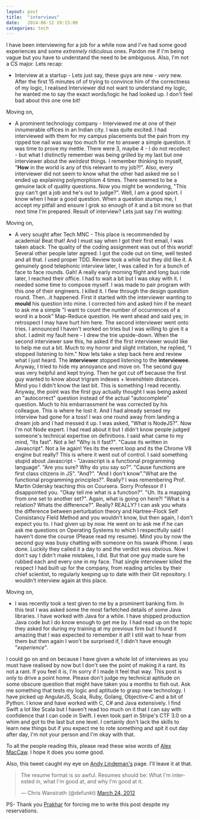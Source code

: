 ```yaml
---
layout: post
title:  "interviews"
date:   2014-06-12 19:15:00
categories: tech
---
```


I have been interviewing for a job for a while now and I've had some good experiences
and some _extremely_ ridiculous ones. Pardon me if I'm being vague but you have to understand
the need to be ambiguous. Also, I'm not a CS major. Lets recap:

* Interview at a startup - Lets just say, these guys are new - *very* new. After the first
15 minutes of of trying to convince him of the correctness of my logic, I realised Interviewer
did not want to understand my logic, he wanted me to say the exact words/logic he had looked up.
I don't feel bad about this one one bit!

Moving on,

* A prominent technology company - Interviewed me at one of their innumerable offices
in an Indian city. I was quite excited. I had interviewed with them for my campus placements
but the pain from my ripped toe nail was way too much for me to answer a simple question.
It was time to prove my mettle. There were 3, maybe 4 - I do not recollect - but what I
distinctly remember was being grilled by my last but one interviewer about the _weirdest_
things. I remember thinking to myself, "__How__ in the world is any of this relevant to my job?!".
Also, every interviewer did not seem to know what the other had asked me so I ended up explaining
polymorphism 4 times. There seemed to be a genuine lack of quality questions. Now you might be wondering,
"This guy can't get a job and he's out to judge?". Well, I am a good sport. I know when I hear a good question.
When a question stumps me, I accept my pitfall and ensure I grok so enough of it and a bit more so that next time I'm prepared.
Result of interview? Lets just say I'm _waiting_.

Moving on,

* A very sought after Tech MNC - This place is recommended by academia! Beat that! And
I must say when I got their first email, I was taken aback. The quality of the coding
assignment was out of this world! Several other people later agreed. I got the code
out on time, well tested and all that. I used proper TDD. Review took a while but they
did like it. A genuinely good telephonic interview later, I was called in for a bunch of face to face rounds.
Gah! A really early morning flight and long bus ride later, I reached their office. I had to wait a bit but I was okay
 with it. I needed some time to compose myself. I was made to pair program with this one
of their engineers. I killed it. I flew through the design question round. Then...it happened.
 First it started with the interviewer wanting to __mould__ his question into mine. I corrected him
and asked him if he meant to ask me a simple "I want to count the number of occurrences of a word in a book"
Map-Reduce question. He went ahead and said yes; in retrospect I may have hurt him here. The
second interviewer went onto tries. I announced I haven't worked on tries but I was willing to give it a shot.
I admit my fault here - I drew the trie upside-down. When the second interviewer saw this, he asked if the first interviewer would like to help me out a bit.
Much to my horror and slight irritation, he replied, "I stopped listening to him." Now lets take a step back here
and review what I just heard. The __interviewer__ stopped listening to the __interviewee__. Anyway, I tried to hide my annoyance and move on.
The second guy was very helpful and kept trying. Then he got cut off because the first guy wanted to know about trigram indexes + levenshtein distances.
Mind you I didn't know the last bit. This is something I read recently. Anyway, the point was the first guy actually thought I was being asked an
"autocorrect" question instead of the actual "autocomplete" question. Much to his embarrassment he was corrected by his colleague. This is where he lost it.
 And I had already sensed my interview had gone for a toss! I was one round away from landing a dream job and I had messed it up.
 I was asked, "What is NodeJS?". Now I'm not Node expert. I had read about it but I didn't know people judged someone's technical expertise on definitions.
I said what came to my mind, "Its fast". Not a lie! "Why is it fast?". "Cause its written in Javascript". Not a lie again! Yes its the event loop and its the Chrome V8 engine but really?
This is where it went out of control. I said something stupid about Javascript - "Javascript is a functional programming language". "Are you sure? Why do you say so?". "Cause functions are first class
citizens in JS". "And?". "And I don't know"."What are the functional programming principles?". Really? I was remembering Prof. Martin Odersky teaching this on Coursera. Sorry Professor if I disappointed you.
"Okay tell me what is a function?". "Uh. Its a mapping from one set to another set?". Again, what is going on here?! "What is a relation? Whats the difference?". Really? REALLY? I can ask you whats the
difference between perturbation theory and Hartree-Flock Self Consistancy Field Method and you wouldn't know, but then again, I don't expect you to. I had given up by now.
He went on to ask me if he can ask me questions on Operating Systems to which I respectfully said I haven't done the course (Please read my resume). Mind you by now the second guy was busy chatting with someone on his
swank iPhone. I was done. Luckily they called it a day to and the verdict was obvious. Now I don't say I didn't make mistakes, I did. But that one guy made sure he rubbed each and every one in my face.
That single interviewer killed the respect I had built up for the company, from reading articles by their chief scientist, to regularly keeping up to date with their Git repository.
 I wouldn't interview again at this place.

Moving on,

* I was recently took a test given to me by a prominent banking firm. In this test I was asked some the most farfetched details
 of some Java libraries. I have worked with Java for a while. I have shipped production Java code but I do know enough to get me by.
 I had read up on the topic they asked for during my training at my previous firm but I found it amazing that I was expected to remember it all!
  I still wait to hear from them but then again I won't be surprised if, I didn't have enough "_experience_".

I could go on and on because I have given a whole lot of interviews as you must have realised by now but I don't see the point of making it a rant.
 Its not a rant. If you feel it is, I'm sorry if I made it feel that way. This post is only to drive a point home. Please don't judge my technical aptitude on
some obscure question that might have taken you a months to fish out. Ask me something that tests my logic and aptitude to grasp new technology.
I have picked up AngularJS, Scala, Ruby, Golang, Objective-C and a bit of Python. I know and have worked with C, C# and Java extensively. I find Swift a lot like Scala but I haven't read too much on it that I can say with confidence that I can code in Swift.
 I even took part in Stripe's CTF 3.0 on a whim and got to the last but one level. I certainly don't lack the skills to
 learn new things but if you expect me to rote something and spit it out day after day, I'm not your person and I'm okay with that.

To all the people reading this, please read these wise words of [Alex MacCaw](http://blog.alexmaccaw.com/the-state-of-hiring). I hope it does you some good.

Also, this tweet caught my eye on [Andy Lindeman's](http://www.andylindeman.com/about.html) page. I'll leave it at that.
<blockquote class="twitter-tweet" lang="en"><p>The resume format is so awful. Resumes should be: What I&#39;m interested in, what I&#39;m good at, and why I&#39;m good at it.</p>&mdash; Chris Wanstrath (@defunkt) <a href="https://twitter.com/defunkt/statuses/183409973341065216">March 24, 2012</a></blockquote>
<script async src="//platform.twitter.com/widgets.js" charset="utf-8"></script>

PS- Thank you [Prakhar](http://www.prakhar.me) for forcing me to write this post despite my reservations.
